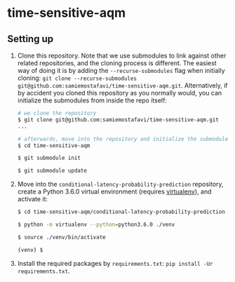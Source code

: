 # time-sensitive-aqm

## Setting up

1. Clone this repository.
   Note that we use submodules to link against other related repositories, and the cloning process is different.
   The easiest way of doing it is by adding the `--recurse-submodules` flag when initially cloning: `git clone --recurse-submodules git@github.com:samiemostafavi/time-sensitive-aqm.git`.
   Alternatively, if by accident you cloned this repository as you normally would, you can initialize the submodules from inside the repo itself:

   ```bash
   # we clone the repository
   $ git clone git@github.com:samiemostafavi/time-sensitive-aqm.git
   ...

   # afterwards, move into the repository and initialize the submodules
   $ cd time-sensitive-aqm

   $ git submodule init

   $ git submodule update

   ```

2. Move into the `conditional-latency-probability-prediction` repository, create a Python 3.6.0 virtual environment (requires [virtualenv](https://pypi.org/project/virtualenv/)), and activate it:

    ``` bash
    $ cd time-sensitive-aqm/conditional-latency-probability-prediction

    $ python -m virtualenv --python=python3.6.0 ./venv

    $ source ./venv/bin/activate

    (venv) $ 
    ```

3. Install the required packages by `requirements.txt`: `pip install -Ur requirements.txt`.
